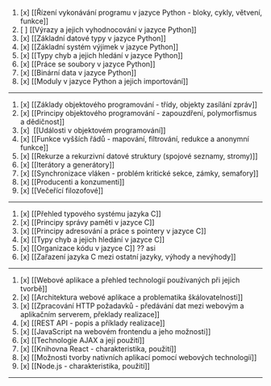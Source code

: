 1. [x] [[Řízení vykonávání programu v jazyce Python - bloky, cykly, větvení, funkce]]
2. [ ] [[Výrazy a jejich vyhodnocování v jazyce Python]]
3. [x] [[Základní datové typy v jazyce Python]]
4. [x] [[Základní systém výjimek v jazyce Python]]
5. [x] [[Typy chyb a jejich hledání v jazyce Python]]
6. [x] [[Práce se soubory v jazyce Python]]
7. [x] [[Binární data v jazyce Python]]
8. [x] [[Moduly v jazyce Python a jejich importování]]
---
1. [x] [[Základy objektového programování - třídy, objekty zasílání zpráv]]
2. [x] [[Principy objektového programování - zapouzdření, polymorfismus a dědičnost]]
3. [x]  [[Události v objektovém programování]]
4. [x] [[Funkce vyšších řádů - mapování, filtrování, redukce a anonymní funkce]]
5. [x] [[Rekurze a rekurzivní datové struktury (spojové seznamy, stromy)]]
6. [x] [[Iterátory a generátory]]
7. [x] [[Synchronizace vláken - problém kritické sekce, zámky, semafory]]
8. [x] [[Producenti a konzumenti]]
9. [x] [[Večeřící filozofové]]
---
1. [x] [[Přehled typového systému jazyka C]]
2. [x] [[Principy správy paměti v jazyce C]]
3. [x] [[Principy adresování a práce s pointery v jazyce C]]
4. [x] [[Typy chyb a jejich hledání v jazyce C]]
5. [x] [[Organizace kódu v jazyce C]] ?? asi
6. [x] [[Zařazení jazyka C mezi ostatní jazyky, výhody a nevýhody]]
---
1. [x] [[Webové aplikace a přehled technologií používaných při jejich tvorbě]]
2. [x] [[Architektura webové aplikace a problematika škálovatelnosti]]
3. [x] [[Zpracování HTTP požadavků - předávání dat mezi webovým a aplikačním serverem, překlady realizace]]
4. [x] [[REST API - popis a příklady realizace]]
5. [x] [[JavaScript na webovém frontendu a jeho možnosti]]
6. [x] [[Technologie AJAX a její použití]]
7. [x] [[Knihovna React - charakteristika, použití]]
8. [x] [[Možnosti tvorby nativních aplikací pomocí webových technologíí]]
9. [x] [[Node.js - charakteristika, použití]]
---